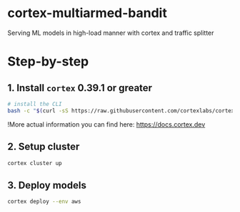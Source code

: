 # cortex-multiarmed-bandit

Serving ML models in high-load manner with cortex and traffic splitter


# Step-by-step

## 1. Install `cortex` 0.39.1 or greater

```bash
# install the CLI
bash -c "$(curl -sS https://raw.githubusercontent.com/cortexlabs/cortex/v0.39.1/get-cli.sh)
```

!More actual information you can find here: https://docs.cortex.dev

## 2. Setup cluster 

```bash
cortex cluster up
```

## 3. Deploy models

```bash
cortex deploy --env aws
```


